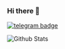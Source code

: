 ### Hi there 👋
[![telegram badge](https://img.shields.io/badge/Malitha-Mihiranga-30302f?style=flat&logo=telegram)](https://t.me/Malitha_Mihiranga)

<!-- ![Hits](https://hits.seeyoufarm.com/api/count/incr/badge.svg?url=https://github.com/IronManXTG/)

 - 🛩 Instrested in Coding 😁
- 📚 Still Studiying..😄
- ⚡ fact: I am Noob😌
- 📫 How to reach me: Telegram - [@Malitha_Mihiranga](https://telegram.me/Malitha_Mihiranga)-->

![Github Stats](https://github-readme-stats.vercel.app/api?username=IronManXTG&show_icons=true&include_all_commits=true&cache_seconds=86400&theme=radica)
